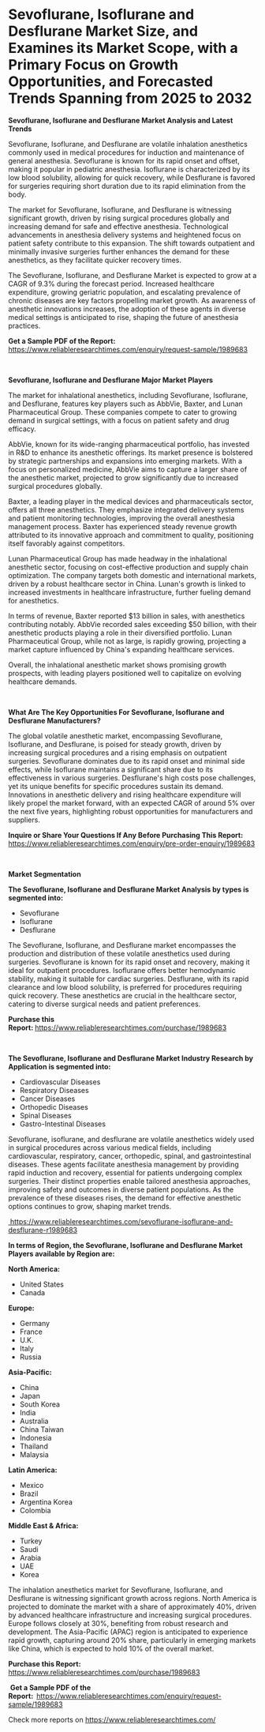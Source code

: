 <p><h1>Sevoflurane, Isoflurane and Desflurane Market Size, and Examines its Market Scope, with a Primary Focus on Growth Opportunities, and Forecasted Trends Spanning from 2025 to 2032</h1></p><p><strong>Sevoflurane, Isoflurane and Desflurane Market Analysis and Latest Trends</strong></p>
<p><p>Sevoflurane, Isoflurane, and Desflurane are volatile inhalation anesthetics commonly used in medical procedures for induction and maintenance of general anesthesia. Sevoflurane is known for its rapid onset and offset, making it popular in pediatric anesthesia. Isoflurane is characterized by its low blood solubility, allowing for quick recovery, while Desflurane is favored for surgeries requiring short duration due to its rapid elimination from the body.</p><p>The market for Sevoflurane, Isoflurane, and Desflurane is witnessing significant growth, driven by rising surgical procedures globally and increasing demand for safe and effective anesthesia. Technological advancements in anesthesia delivery systems and heightened focus on patient safety contribute to this expansion. The shift towards outpatient and minimally invasive surgeries further enhances the demand for these anesthetics, as they facilitate quicker recovery times.</p><p>The Sevoflurane, Isoflurane, and Desflurane Market is expected to grow at a CAGR of 9.3% during the forecast period. Increased healthcare expenditure, growing geriatric population, and escalating prevalence of chronic diseases are key factors propelling market growth. As awareness of anesthetic innovations increases, the adoption of these agents in diverse medical settings is anticipated to rise, shaping the future of anesthesia practices.</p></p>
<p><strong>Get a Sample PDF of the Report:&nbsp;</strong> <a href="https://www.reliableresearchtimes.com/enquiry/request-sample/1989683?utm_campaign=3056&utm_medium=2&utm_source=Github&utm_content=ia&utm_term=28032025&utm_id=sevoflurane-isoflurane-and-desflurane">https://www.reliableresearchtimes.com/enquiry/request-sample/1989683</a></p>
<p>&nbsp;</p>
<p><strong>Sevoflurane, Isoflurane and Desflurane Major Market Players</strong></p>
<p><p>The market for inhalational anesthetics, including Sevoflurane, Isoflurane, and Desflurane, features key players such as AbbVie, Baxter, and Lunan Pharmaceutical Group. These companies compete to cater to growing demand in surgical settings, with a focus on patient safety and drug efficacy.</p><p>AbbVie, known for its wide-ranging pharmaceutical portfolio, has invested in R&D to enhance its anesthetic offerings. Its market presence is bolstered by strategic partnerships and expansions into emerging markets. With a focus on personalized medicine, AbbVie aims to capture a larger share of the anesthetic market, projected to grow significantly due to increased surgical procedures globally.</p><p>Baxter, a leading player in the medical devices and pharmaceuticals sector, offers all three anesthetics. They emphasize integrated delivery systems and patient monitoring technologies, improving the overall anesthesia management process. Baxter has experienced steady revenue growth attributed to its innovative approach and commitment to quality, positioning itself favorably against competitors.</p><p>Lunan Pharmaceutical Group has made headway in the inhalational anesthetic sector, focusing on cost-effective production and supply chain optimization. The company targets both domestic and international markets, driven by a robust healthcare sector in China. Lunan's growth is linked to increased investments in healthcare infrastructure, further fueling demand for anesthetics.</p><p>In terms of revenue, Baxter reported $13 billion in sales, with anesthetics contributing notably. AbbVie recorded sales exceeding $50 billion, with their anesthetic products playing a role in their diversified portfolio. Lunan Pharmaceutical Group, while not as large, is rapidly growing, projecting a market capture influenced by China's expanding healthcare services.</p><p>Overall, the inhalational anesthetic market shows promising growth prospects, with leading players positioned well to capitalize on evolving healthcare demands.</p></p>
<p>&nbsp;</p>
<p><strong>What Are The Key Opportunities For Sevoflurane, Isoflurane and Desflurane Manufacturers?</strong></p>
<p><p>The global volatile anesthetic market, encompassing Sevoflurane, Isoflurane, and Desflurane, is poised for steady growth, driven by increasing surgical procedures and a rising emphasis on outpatient surgeries. Sevoflurane dominates due to its rapid onset and minimal side effects, while Isoflurane maintains a significant share due to its effectiveness in various surgeries. Desflurane's high costs pose challenges, yet its unique benefits for specific procedures sustain its demand. Innovations in anesthetic delivery and rising healthcare expenditure will likely propel the market forward, with an expected CAGR of around 5% over the next five years, highlighting robust opportunities for manufacturers and suppliers.</p></p>
<p><strong>Inquire or Share Your Questions If Any Before Purchasing This Report:</strong> <a href="https://www.reliableresearchtimes.com/enquiry/pre-order-enquiry/1989683?utm_campaign=3056&utm_medium=2&utm_source=Github&utm_content=ia&utm_term=28032025&utm_id=sevoflurane-isoflurane-and-desflurane">https://www.reliableresearchtimes.com/enquiry/pre-order-enquiry/1989683</a></p>
<p>&nbsp;</p>
<p><strong>Market Segmentation</strong></p>
<p><strong>The Sevoflurane, Isoflurane and Desflurane Market Analysis by types is segmented into:</strong></p>
<p><ul><li>Sevoflurane</li><li>Isoflurane</li><li>Desflurane</li></ul></p>
<p><p>The Sevoflurane, Isoflurane, and Desflurane market encompasses the production and distribution of these volatile anesthetics used during surgeries. Sevoflurane is known for its rapid onset and recovery, making it ideal for outpatient procedures. Isoflurane offers better hemodynamic stability, making it suitable for cardiac surgeries. Desflurane, with its rapid clearance and low blood solubility, is preferred for procedures requiring quick recovery. These anesthetics are crucial in the healthcare sector, catering to diverse surgical needs and patient preferences.</p></p>
<p><strong>Purchase this Report:&nbsp;</strong><a href="https://www.reliableresearchtimes.com/purchase/1989683?utm_campaign=3056&utm_medium=2&utm_source=Github&utm_content=ia&utm_term=28032025&utm_id=sevoflurane-isoflurane-and-desflurane">https://www.reliableresearchtimes.com/purchase/1989683</a></p>
<p>&nbsp;</p>
<p><strong>The Sevoflurane, Isoflurane and Desflurane Market Industry Research by Application is segmented into:</strong></p>
<p><ul><li>Cardiovascular Diseases</li><li>Respiratory Diseases</li><li>Cancer Diseases</li><li>Orthopedic Diseases</li><li>Spinal Diseases</li><li>Gastro-Intestinal Diseases</li></ul></p>
<p><p>Sevoflurane, isoflurane, and desflurane are volatile anesthetics widely used in surgical procedures across various medical fields, including cardiovascular, respiratory, cancer, orthopedic, spinal, and gastrointestinal diseases. These agents facilitate anesthesia management by providing rapid induction and recovery, essential for patients undergoing complex surgeries. Their distinct properties enable tailored anesthesia approaches, improving safety and outcomes in diverse patient populations. As the prevalence of these diseases rises, the demand for effective anesthetic options continues to grow, shaping market trends.</p></p>
<p><a href="https://www.reliableresearchtimes.com/sevoflurane-isoflurane-and-desflurane-r1989683?utm_campaign=3056&utm_medium=2&utm_source=Github&utm_content=ia&utm_term=28032025&utm_id=sevoflurane-isoflurane-and-desflurane">&nbsp;https://www.reliableresearchtimes.com/sevoflurane-isoflurane-and-desflurane-r1989683</a></p>
<p><strong>In terms of Region, the Sevoflurane, Isoflurane and Desflurane Market Players available by Region are:</strong></p>
<p>
    <p> <strong> North America: </strong>
        <ul>
            <li>United States</li>
            <li>Canada</li>
        </ul>
        </p> 
    <p> <strong> Europe: </strong>
        <ul>
            <li>Germany</li>
            <li>France</li>
            <li>U.K.</li>
            <li>Italy</li>
            <li>Russia</li>
        </ul>
        </p> 
    <p> <strong> Asia-Pacific: </strong>
        <ul>
            <li>China</li>
            <li>Japan</li>
            <li>South Korea</li>
            <li>India</li>
            <li>Australia</li>
            <li>China Taiwan</li>
            <li>Indonesia</li>
            <li>Thailand</li>
            <li>Malaysia</li>
        </ul>
        </p> 
    <p> <strong> Latin America: </strong>
        <ul>
            <li>Mexico</li>
            <li>Brazil</li>
            <li>Argentina Korea</li>
            <li>Colombia</li>
        </ul>
        </p> 
    <p> <strong> Middle East & Africa: </strong>
        <ul>
            <li>Turkey</li>
            <li>Saudi</li>
            <li>Arabia</li>
            <li>UAE</li>
            <li>Korea</li>
        </ul>
    </p>
    </p>
<p><p>The inhalation anesthetics market for Sevoflurane, Isoflurane, and Desflurane is witnessing significant growth across regions. North America is projected to dominate the market with a share of approximately 40%, driven by advanced healthcare infrastructure and increasing surgical procedures. Europe follows closely at 30%, benefiting from robust research and development. The Asia-Pacific (APAC) region is anticipated to experience rapid growth, capturing around 20% share, particularly in emerging markets like China, which is expected to hold 10% of the overall market.</p></p>
<p><strong>Purchase this Report: </strong><a href="https://www.reliableresearchtimes.com/purchase/1989683?utm_campaign=3056&utm_medium=2&utm_source=Github&utm_content=ia&utm_term=28032025&utm_id=sevoflurane-isoflurane-and-desflurane">https://www.reliableresearchtimes.com/purchase/1989683</a></p>
<p>&nbsp;<strong>Get a Sample PDF of the Report:&nbsp;&nbsp;</strong><a href="https://www.reliableresearchtimes.com/enquiry/request-sample/1989683?utm_campaign=3056&utm_medium=2&utm_source=Github&utm_content=ia&utm_term=28032025&utm_id=sevoflurane-isoflurane-and-desflurane">https://www.reliableresearchtimes.com/enquiry/request-sample/1989683</a></p>
<p><strong></strong></p>
<p>Check more reports on <a href="https://www.reliableresearchtimes.com/?utm_campaign=3056&utm_medium=2&utm_source=Github&utm_content=ia&utm_term=28032025&utm_id=sevoflurane-isoflurane-and-desflurane">https://www.reliableresearchtimes.com/</a></p>